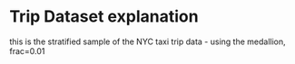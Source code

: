 # Trip Dataset explanation
this is the stratified sample of the NYC taxi trip data - using the medallion, frac=0.01
